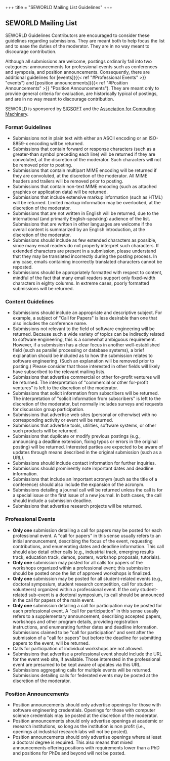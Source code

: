 +++
title = "SEWORLD Mailing List Guidelines"
+++

## SEWORLD Mailing List

SEWORLD Guidelines
Contributors are encouraged to consider these guidelines regarding submissions. 
They are meant both to help focus the list and to ease the duties of the moderator. 
They are in no way meant to discourage contribution.

Although all submissions are welcome, postings ordinarily fall into two categories: 
announcements for professional events such as conferences and symposia, and position announcements. 
Consequently, there are additional guidelines for [events]({{< ref "#Professional Events" >}} "events") and [position announcements]({{< ref "#Position Announcements" >}} "Position Announcements"). 
They are meant only to provide general criteria for evaluation, are historically typical of postings, and are in no way meant to discourage contribution.

SEWORLD is sponsored by [SIGSOFT](http://www2.sigsoft.org/) and the [Association for Computing Machinery](http://www.acm.org/).

### Format Guidelines
- Submissions not in plain text with either an ASCII encoding or an ISO-8859-x encoding will be returned.
- Submissions that contain forward or response characters (such as a greater-than symbol preceding each line) will be returned if they are convoluted, at the discretion of the moderator. Such characters will not be removed prior to posting.
- Submissions that contain multipart MIME encoding will be returned if they are convoluted, at the discretion of the moderator. All MIME headers and trailers will be removed prior to posting.
- Submissions that contain non-text MIME encoding (such as attached graphics or application data) will be returned.
- Submissions that include extensive markup information (such as HTML) will be returned. Limited markup information may be overlooked, at the discretion of the moderator.
- Submissions that are not written in English will be returned, due to the international (and primarily English-speaking) audience of the list. Submissions that are written in other languages are welcome if the overall content is summarized by an English introduction, at the discretion of the moderator.
- Submissions should include as few extended characters as possible, since many email readers do not properly interpret such characters. If extended characters are present in a submission, please understand that they may be translated incorrectly during the posting process. In any case, emails containing incorrectly translated characters cannot be reposted.
- Submissions should be appropriately formatted with respect to content, mindful of the fact that many email readers support only fixed-width characters in eighty columns. In extreme cases, poorly formatted submissions will be returned.

### Content Guidelines
- Submissions should include an appropriate and descriptive subject. For example, a subject of "Call for Papers" is less desirable than one that also includes the conference name.
- Submissions not relevant to the field of software engineering will be returned. Because such a wide variety of topics can be indirectly related to software engineering, this is a somewhat ambiguous requirement. However, if a submission has a clear focus in another well-established field (such as parallel processing or database systems), a brief explanation should be included as to how the submission relates to software engineering. (Such an explanation will be removed prior to posting.) Please consider that those interested in other fields will likely have subscribed to the relevant mailing lists.
- Submissions that advertise commercial or other for-profit ventures will be returned. The interpretation of "commercial or other for-profit ventures" is left to the discretion of the moderator.
- Submissions that solicit information from subscribers will be returned. The interpretation of "solicit information from subscribers" is left to the discretion of the moderator, but normally includes surveys and requests for discussion group participation.
- Submissions that advertise web sites (personal or otherwise) with no corresponding activity or event will be returned.
- Submissions that advertise tools, utilities, software systems, or other such products will be returned.
- Submissions that duplicate or modify previous postings (e.g., announcing a deadline extension, fixing typos or errors in the original posting) will be returned. Interested parties are expected to be aware of updates through means described in the original submission (such as a URL).
- Submissions should include contact information for further inquiries.
- Submissions should prominently note important dates and deadline information.
- Submissions that include an important acronym (such as the title of a conference) should also include the expansion of the acronym.
- Submissions detailing a journal call will be returned unless the call is for a special issue or the first issue of a new journal. In both cases, the call should include a submission deadline.
- Submissions that advertise research projects will be returned.

### Professional Events
- **Only one** submission detailing a call for papers may be posted for each professional event. A "call for papers" in this sense usually refers to an initial announcement, describing the focus of the event, requesting contributions, and enumerating dates and deadline information. This call should also detail other calls (e.g., industrial track, emerging results track, education track, demos, posters, workshop proposals, tutorials).
- **Only one** submission may posted for all calls for papers of the workshops organized within a professional event; this submission should be posted once the list of approved workshops is finalized.
- **Only one** submission may be posted for all student-related events (e.g., doctoral symposium, student research competition, call for student volunteers) organized within a professional event. If the only student-related sub-event is a doctoral symposium, its call should be announced in the call for papers of the main event.
- **Only one** submission detailing a call for participation may be posted for each professional event. A "call for participation" in this sense usually refers to a supplementary announcement, describing accepted papers, workshops and other program details, providing registration instructions, and enumerating further dates and deadline information. Submissions claimed to be "call for participation" and sent after the submission of a "call for papers" but before the deadline for submitting papers to the event, will be returned.
- Calls for participation of individual workshops are not allowed.
- Submissions that advertise a professional event should include the URL for the event web site, if available. Those interested in the professional event are presumed to be kept aware of updates via this URL.
- Submissions aggregating calls for multiple events will be returned. Submissions detailing calls for federated events may be posted at the discretion of the moderator.

### Position Announcements
- Position announcements should only advertise openings for those with software engineering credentials. Openings for those with computer science credentials may be posted at the discretion of the moderator.
- Position announcements should only advertise openings at academic or research institutions, so long as the institution is non profit (i.e., openings at industrial research labs will not be posted).
- Position announcements should only advertise openings where at least a doctoral degree is required. This also means that mixed announcements offering positions with requirements lower than a PhD and positions for PhDs and beyond will not be posted.